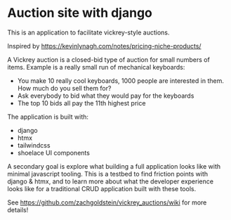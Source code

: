 # Auction site with django

This is an application to facilitate vickrey-style auctions.

Inspired by https://kevinlynagh.com/notes/pricing-niche-products/

A Vickrey auction is a closed-bid type of auction for small numbers of items. Example is a really small run of mechanical keyboards:

- You make 10 really cool keyboards, 1000 people are interested in them. How much do you sell them for?
- Ask everybody to bid what they would pay for the keyboards
- The top 10 bids all pay the 11th highest price

The application is built with:
- django
- htmx
- tailwindcss
- shoelace UI components

A secondary goal is explore what building a full application looks like with minimal javascript tooling. This is a testbed to find friction points with django & htmx, and to learn more about what the developer experience looks like for a traditional CRUD application built with these tools.

See https://github.com/zachgoldstein/vickrey_auctions/wiki for more details!
